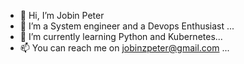 - 👋 Hi, I’m Jobin Peter
- 👀 I’m a System engineer and a Devops Enthusiast ...
- 🌱 I’m currently learning Python and Kubernetes...
- 📫 You can reach me on jobinzpeter@gmail.com ...

<!---
jobinpeter-1995/jobinpeter-1995 is a ✨ special ✨ repository because its `README.md` (this file) appears on your GitHub profile.
You can click the Preview link to take a look at your changes.
--->
